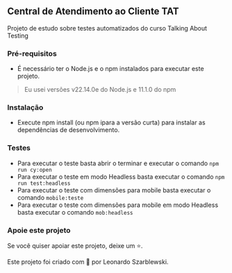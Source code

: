 ## Central de Atendimento ao Cliente TAT


Projeto de estudo sobre testes automatizados do curso Talking About Testing

### Pré-requisitos

- É necessário ter o Node.js e o npm instalados para executar este projeto.

>Eu usei versões v22.14.0e do Node.js e 11.1.0 do npm

### Instalação
- Execute npm install (ou npm ipara a versão curta) para instalar as dependências de desenvolvimento.

### Testes
- Para executar o teste basta abrir o terminar e executar o comando ` npm run cy:open `
- Para executar o teste em modo Headless basta executar o comando ` npm run test:headless `
- Para executar o teste com dimensões para mobile basta executar o comando ` mobile:teste `
- Para executar o teste com dimensões para mobile em modo Headless basta executar o comando ` mob:headless `

### Apoie este projeto

Se você quiser apoiar este projeto, deixe um ⭐.

Este projeto foi criado com 💚 por Leonardo Szarblewski.
